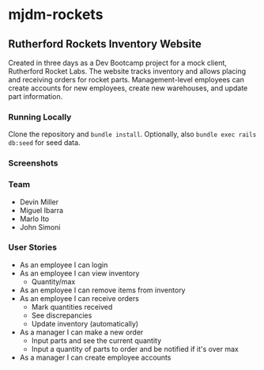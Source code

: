 # mjdm-rockets

## Rutherford Rockets Inventory Website

Created in three days as a Dev Bootcamp project for a mock client, Rutherford Rocket Labs. The website tracks inventory and allows placing and receiving orders for rocket parts. Management-level employees can create accounts for new employees, create new warehouses, and update part information.

### Running Locally

Clone the repository and `bundle install`. Optionally, also `bundle exec rails db:seed` for seed data.

### Screenshots


### Team

* Devin Miller
* Miguel Ibarra
* Marlo Ito
* John Simoni

### User Stories

* As an employee I can login
* As an employee I can view inventory
  * Quantity/max
* As an employee I can remove items from inventory
* As an employee I can receive orders
  * Mark quantities received
  * See discrepancies
  * Update inventory (automatically)
* As a manager I can make a new order
  * Input parts and see the current quantity
  * Input a quantity of parts to order and be notified if it's over max
* As a manager I can create employee accounts
